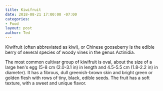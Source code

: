 ```yaml
---
title: Kiwifruit
date: 2018-08-21 17:00:00 -07:00
categories:
- Food
layout: post
author: Ted
---
```


Kiwifruit (often abbreviated as kiwi), or Chinese gooseberry is the edible
berry of several species of woody vines in the genus Actinidia.

The most common cultivar group of kiwifruit is oval, about the size of a large
hen's egg (5-8 cm (2.0-3.1 in) in length and 4.5-5.5 cm (1.8-2.2 in) in
diameter). It has a fibrous, dull greenish-brown skin and bright green or
golden flesh with rows of tiny, black, edible seeds. The fruit has a soft
texture, with a sweet and unique flavor.
